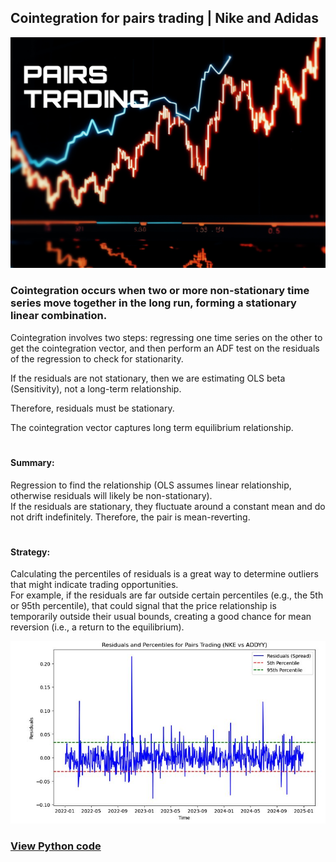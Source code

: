 ## Cointegration for pairs trading | Nike and Adidas

<img src = "sc/1740065075355.jpg" alt = "img">

### Cointegration occurs when two or more non-stationary time series move together in the long run, forming a stationary linear combination.

Cointegration involves two steps: regressing one time series on the other to get the cointegration vector, and then perform an ADF test on the residuals of the regression to check for stationarity. <br/>

If the residuals are not stationary, then we are estimating OLS beta (Sensitivity), not a long-term relationship. <br/>

Therefore, residuals must be stationary.  <br/>

The cointegration vector captures long term equilibrium relationship.  <br/>
#

#### Summary:
Regression to find the relationship (OLS assumes linear relationship, otherwise residuals will likely be non-stationary). <br/>
If the residuals are stationary, they fluctuate around a constant mean and do not drift indefinitely. Therefore, the pair is mean-reverting.

#

#### Strategy:
Calculating the percentiles of residuals is a great way to determine outliers that might indicate trading opportunities. <br/>
For example, if the residuals are far outside certain percentiles (e.g., the 5th or 95th percentile), that could signal that the price relationship is temporarily outside their usual bounds, creating a good chance for mean reversion (i.e., a return to the equilibrium).

<img src = "sc/resid_pairs.JPG" width = 1000 alt = "img">

<br/>

### [View Python code](https://github.com/s1dewalker/Cointegration/blob/main/py_files/Coint.ipynb)


